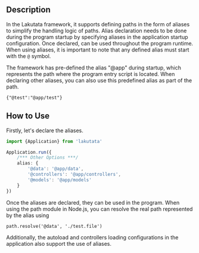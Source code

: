 ## Description

In the Lakutata framework, it supports defining paths in the form of aliases to simplify the handling logic of paths.
Alias declaration needs to be done during the program startup by specifying aliases in the application startup
configuration. Once declared, can be used throughout the program runtime.
When using aliases, it is important to note that any defined alias must start with the `@` symbol.

The framework has pre-defined the alias "@app" during startup, which represents the path where the program entry script
is located. When declaring other aliases, you can also use this predefined alias as part of the path.

    {"@test":"@app/test"}

## How to Use

Firstly, let's declare the aliases.

```typescript
import {Application} from 'lakutata'

Application.run({
    /*** Other Options ***/
    alias: {
        '@data': '@app/data',
        '@controllers': '@app/controllers',
        '@models': '@app/models'
    }
})
```

Once the aliases are declared, they can be used in the program. When using the path module in Node.js, you can resolve
the real path represented by the alias using

    path.resolve('@data', './test.file')

Additionally, the autoload and controllers loading configurations in the application also support the use of aliases.
